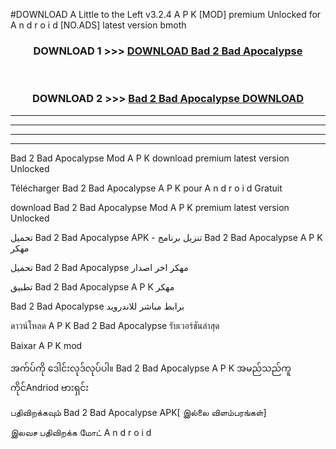 #DOWNLOAD A Little to the Left v3.2.4 A P K [MOD] premium Unlocked for A n d r o i d [NO.ADS] latest version bmoth 



<div align="center">

<h3>DOWNLOAD 1 >>> <a href="https://downloadmod1.web.app/?judul=Bad 2 Bad Apocalypse ">DOWNLOAD Bad 2 Bad Apocalypse </a></h3><br>

<h3>DOWNLOAD 2 >>> <a href="https://downloadmod1.web.app/?judul=Bad 2 Bad Apocalypse ">Bad 2 Bad Apocalypse  DOWNLOAD </a></h3>

</div>


----------------------------------------------------------

----------------------------------------------------------

----------------------------------------------------------

----------------------------------------------------------


Bad 2 Bad Apocalypse  Mod A P K download premium latest version Unlocked

Télécharger Bad 2 Bad Apocalypse  A P K pour A n d r o i d Gratuit

download Bad 2 Bad Apocalypse  Mod A P K premium latest version Unlocked

تحميل Bad 2 Bad Apocalypse  APK - تنزيل برنامج Bad 2 Bad Apocalypse  A P K مهكر

تحميل Bad 2 Bad Apocalypse  مهكر اخر اصدار

تطبيق Bad 2 Bad Apocalypse  A P K مهكر

Bad 2 Bad Apocalypse  برابط مباشر للاندرويد

ดาวน์โหลด A P K Bad 2 Bad Apocalypse  รับเวอร์ชันล่าสุด

Baixar A P K mod

အက်ပ်ကို ဒေါင်းလုဒ်လုပ်ပါ။ Bad 2 Bad Apocalypse  A P K အမည်သည်ကူကိုင်Andriod ဗားရှင်း

பதிவிறக்கவும் Bad 2 Bad Apocalypse  APK[ இல்லை விளம்பரங்கள்] 
 
இலவச பதிவிறக்க மோட் A n d r o i d




